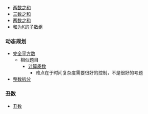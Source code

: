 - [两数之和](leetcode0001.md)
- [三数之和](leetcode0015.md)
- [两数之和](leetcode0167.md)
- [和为K的子数组](leetcode0560.md)

### 动态规划

- [完全平方数](leetcode0279.md)
  - 相似题目
    - [计算质数](leetcode0204.md)
      - 难点在于时间复杂度需要很好的控制，不是很好的考题
- [整数拆分](leetcode0343.md)

### 丑数

- [丑数](leetcode0263.md)